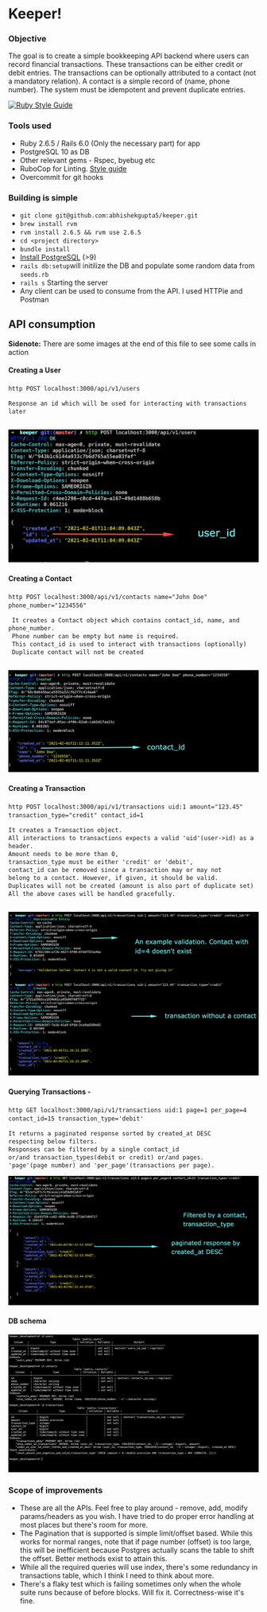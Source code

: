 # Keeper!

### Objective
The goal is to create a simple bookkeeping API backend where users can
record financial transactions. These transactions can be either credit or debit
entries. The transactions can be optionally attributed to a contact (not a
mandatory relation). A contact is a simple record of (name, phone number).
The system must be idempotent and prevent duplicate entries.

[![Ruby Style Guide](https://img.shields.io/badge/code_style-rubocop-brightgreen.svg)](https://github.com/rubocop-hq/rubocop)
### Tools used
* Ruby 2.6.5 / Rails 6.0 (Only the necessary part) for app
* PostgreSQL 10 as DB
* Other relevant gems - Rspec, byebug etc
* RuboCop for Linting. [Style guide](https://github.com/rubocop-hq/ruby-style-guide)
* Overcommit for git hooks

### Building is simple
* `git clone git@github.com:abhishekgupta5/keeper.git`
* `brew install rvm`
* `rvm install 2.6.5 && rvm use 2.6.5`
* `cd <project directory>`
* `bundle install`
* [Install PostgreSQL](https://www.postgresql.org/docs/10/tutorial-install.html) (>9)
* `rails db:setup`will initilize the DB and populate some random data from `seeds.rb` 
* `rails s` Starting the server
* Any client can be used to consume from the API. I used HTTPie and Postman

## API consumption
**Sidenote:** There are some images at the end of this file to see some calls in action

 #### Creating a User
 `http POST localhost:3000/api/v1/users`
 
    Response an id which will be used for interacting with transactions later
 ![Creating User](https://github.com/abhishekgupta5/keeper/blob/master/img/create_user.png?raw=true)
----
#### Creating a Contact
  `http POST localhost:3000/api/v1/contacts name="John Doe" phone_number="1234556"`
    
     It creates a Contact object which contains contact_id, name, and phone_number.
     Phone number can be empty but name is required.
     This contact_id is used to interact with transactions (optionally)
     Duplicate contact will not be created
   ![Creating Contact](https://github.com/abhishekgupta5/keeper/blob/master/img/create_contact.png?raw=true)
----
#### Creating a Transaction
  `http POST localhost:3000/api/v1/transactions uid:1 amount="123.45" transaction_type="credit" contact_id=1`
    
    It creates a Transaction object.
    All interactions to transactions expects a valid 'uid'(user->id) as a header.
    Amount needs to be more than 0,
    transaction_type must be either 'credit' or 'debit',
    contact_id can be removed since a transaction may or may not
    belong to a contact. However, if given, it should be valid.
    Duplicates will not be created (amount is also part of duplicate set)
    All the above cases will be handled gracefully.
  ![Creating Transaction](https://github.com/abhishekgupta5/keeper/blob/master/img/create_transaction.png?raw=true)
----
#### Querying Transactions -
  `http GET localhost:3000/api/v1/transactions uid:1 page=1 per_page=4 contact_id=15 transaction_type='debit'`
    
    It returns a paginated response sorted by created_at DESC
    respecting below filters.
    Responses can be filtered by a single contact_id
    or/and transaction_types(debit or credit) or/and pages.
    'page'(page number) and 'per_page'(transactions per page).
  ![Querying Transactions](https://github.com/abhishekgupta5/keeper/blob/master/img/getting_filtered_transaction.png?raw=true)

#### DB schema
![Querying Transactions](https://github.com/abhishekgupta5/keeper/blob/master/img/db_schema.png?raw=true)  

###  Scope of improvements
*  These are all the APIs. Feel free to play around - remove, add, modify params/headers as you wish. I have tried to do proper error handling at most places but there's room for more.
* The Pagination that is supported is simple limit/offset based. While this works for normal ranges, note that if page number (offset) is too large, this will be inefficient because Postgres actually scans the table to shift the offset. Better methods exist to attain this.
* While all the required queries will use index, there's some redundancy in transactions table, which I think I need to think about more.
* There's a flaky test which is failing sometimes only when the whole suite runs because of before blocks. Will fix it. Correctness-wise it's fine.
